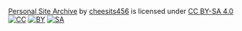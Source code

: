 [Personal Site Archive][1] by [cheesits456][2] is licensed under [CC BY-SA 4.0][3]  
[![CC][4]][3] [![BY][5]][3] [![SA][5]][3]
                                                                                                   
[1]: https://archive.cheesits456.dev
[2]: https://cheesits456.dev
[3]: https://creativecommons.org/licenses/by-sa/4.0

[4]: https://mirrors.creativecommons.org/presskit/icons/cc.svg
[5]: https://mirrors.creativecommons.org/presskit/icons/by.svg
[6]: https://mirrors.creativecommons.org/presskit/icons/sa.svg
